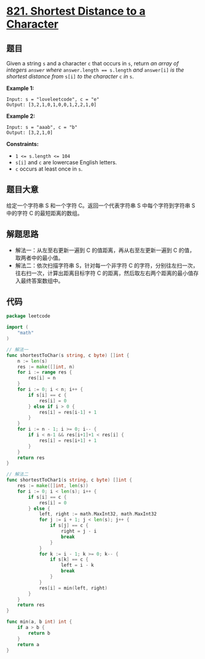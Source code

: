 # [821. Shortest Distance to a Character](https://leetcode.com/problems/shortest-distance-to-a-character/)

## 题目

Given a string `s` and a character `c` that occurs in `s`, return *an array of integers `answer` where* `answer.length == s.length` *and* `answer[i]` *is the shortest distance from* `s[i]` *to the character* `c` *in* `s`.

**Example 1:**

```
Input: s = "loveleetcode", c = "e"
Output: [3,2,1,0,1,0,0,1,2,2,1,0]
```

**Example 2:**

```
Input: s = "aaab", c = "b"
Output: [3,2,1,0]
```

**Constraints:**

- `1 <= s.length <= 104`
- `s[i]` and `c` are lowercase English letters.
- `c` occurs at least once in `s`.

## 题目大意

给定一个字符串 S 和一个字符 C。返回一个代表字符串 S 中每个字符到字符串 S 中的字符 C 的最短距离的数组。

## 解题思路

- 解法一：从左至右更新一遍到 C 的值距离，再从右至左更新一遍到 C 的值，取两者中的最小值。
- 解法二：依次扫描字符串 S，针对每一个非字符 C 的字符，分别往左扫一次，往右扫一次，计算出距离目标字符 C 的距离，然后取左右两个距离的最小值存入最终答案数组中。

## 代码

```go
package leetcode

import (
    "math"
)

// 解法一
func shortestToChar(s string, c byte) []int {
    n := len(s)
    res := make([]int, n)
    for i := range res {
        res[i] = n
    }
    for i := 0; i < n; i++ {
        if s[i] == c {
            res[i] = 0
        } else if i > 0 {
            res[i] = res[i-1] + 1
        }
    }
    for i := n - 1; i >= 0; i-- {
        if i < n-1 && res[i+1]+1 < res[i] {
            res[i] = res[i+1] + 1
        }
    }
    return res
}

// 解法二
func shortestToChar1(s string, c byte) []int {
    res := make([]int, len(s))
    for i := 0; i < len(s); i++ {
        if s[i] == c {
            res[i] = 0
        } else {
            left, right := math.MaxInt32, math.MaxInt32
            for j := i + 1; j < len(s); j++ {
                if s[j] == c {
                    right = j - i
                    break
                }
            }
            for k := i - 1; k >= 0; k-- {
                if s[k] == c {
                    left = i - k
                    break
                }
            }
            res[i] = min(left, right)
        }
    }
    return res
}

func min(a, b int) int {
    if a > b {
        return b
    }
    return a
}
```